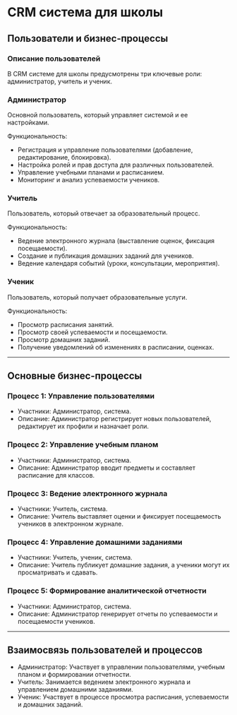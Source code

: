 # CRM система для школы

## Пользователи и бизнес-процессы

### Описание пользователей

В CRM системе для школы предусмотрены три ключевые роли: администратор, учитель и ученик.

### Администратор

Основной пользователь, который управляет системой и ее настройками.

Функциональность:
- Регистрация и управление пользователями (добавление, редактирование, блокировка).
- Настройка ролей и прав доступа для различных пользователей.
- Управление учебными планами и расписанием.
- Мониторинг и анализ успеваемости учеников.

### Учитель

Пользователь, который отвечает за образовательный процесс.

Функциональность:
- Ведение электронного журнала (выставление оценок, фиксация посещаемости).
- Создание и публикация домашних заданий для учеников.
- Ведение календаря событий (уроки, консультации, мероприятия).

### Ученик

Пользователь, который получает образовательные услуги.

Функциональность:
- Просмотр расписания занятий.
- Просмотр своей успеваемости и посещаемости.
- Просмотр домашних заданий.
- Получение уведомлений об изменениях в расписании, оценках.

---

## Основные бизнес-процессы

### Процесс 1: Управление пользователями
- Участники: Администратор, система.
- Описание: Администратор регистрирует новых пользователей, редактирует их профили и назначает роли.

### Процесс 2: Управление учебным планом
- Участники: Администратор, система.
- Описание: Администратор вводит предметы и составляет расписание для классов.

### Процесс 3: Ведение электронного журнала
- Участники: Учитель, система.
- Описание: Учитель выставляет оценки и фиксирует посещаемость учеников в электронном журнале.

### Процесс 4: Управление домашними заданиями
- Участники: Учитель, ученик, система.
- Описание: Учитель публикует домашние задания, а ученики могут их просматривать и сдавать.

### Процесс 5: Формирование аналитической отчетности
- Участники: Администратор, система.
- Описание: Администратор генерирует отчеты по успеваемости и посещаемости учеников.

---

## Взаимосвязь пользователей и процессов

- Администратор: Участвует в управлении пользователями, учебным планом и формировании отчетности.
- Учитель: Занимается ведением электронного журнала и управлением домашними заданиями.
- Ученик: Участвует в процессе просмотра расписания, успеваемости и домашних заданий.
